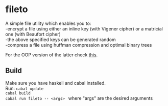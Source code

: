 # fileto

A simple file utility which enables you to: <br>
-encrypt a file using either an inline key (with Vigener cipher) or a matricial one (with Beaufort cipher) <br>
-the above specified keys can be generated random <br>
-compress a file using huffman compression and optimal binary trees <br>

For the OOP version of the latter check [this](https://github.com/StanaAndrei/huffman-comp).

## Build

Make sure you have haskell and cabal installed. <br>
Run: 
```cabal update``` <br>
```cabal build``` <br> 
```cabal run fileto -- <args> ``` where "args" are the desired arguments
